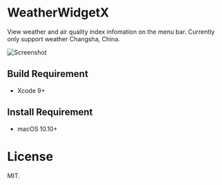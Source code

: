 # WeatherWidgetX
View weather and air quality index infomation on the menu bar.
Currently only support weather Changsha, China.

![Screenshot](https://ws3.sinaimg.cn/large/006tNc79ly1fha52b9gaij30im0j8gqj.jpg)

## Build Requirement
- Xcode 9+

## Install Requirement
- macOS 10.10+

# License
MIT.
